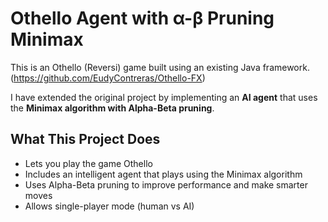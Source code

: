 # Othello Agent with α-β Pruning Minimax

This is an Othello (Reversi) game built using an existing Java framework. (https://github.com/EudyContreras/Othello-FX)

I have extended the original project by implementing an **AI agent** that uses the **Minimax algorithm with Alpha-Beta pruning**.

## What This Project Does

- Lets you play the game Othello
- Includes an intelligent agent that plays using the Minimax algorithm
- Uses Alpha-Beta pruning to improve performance and make smarter moves
- Allows single-player mode (human vs AI)


